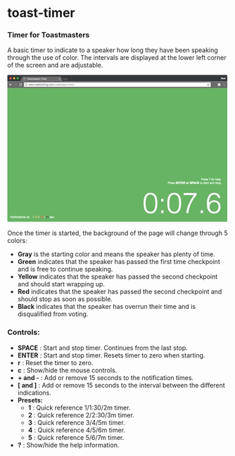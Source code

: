 # toast-timer

### Timer for Toastmasters

A basic timer to indicate to a speaker how long they have been speaking through the use of color. The intervals are displayed at the lower left corner of the screen and are adjustable.

![screenshot](https://raw.githubusercontent.com/nbohling/toast-timer/master/img/timer1.jpeg)

Once the timer is started, the background of the page will change through 5 colors:

- **Gray** is the starting color and means the speaker has plenty of time.
- **Green** indicates that the speaker has passed the first time checkpoint and is free to continue speaking.
- **Yellow** indicates that the speaker has passed the second checkpoint and should start wrapping up.
- **Red** indicates that the speaker has passed the second checkpoint and should stop as soon as possible.
- **Black** indicates that the speaker has overrun their time and is disqualified from voting.

### Controls:

- **SPACE** : Start and stop timer. Continues from the last stop.
- **ENTER** : Start and stop timer. Resets timer to zero when starting.
- **r** : Reset the timer to zero.
- **c** : Show/hide the mouse controls.
- **+ and -** : Add or remove 15 seconds to the notification times.
- **[ and ]** : Add or remove 15 seconds to the interval between the different indications.
- **Presets:**
  - **1** : Quick reference 1/1:30/2m timer.
  - **2** : Quick reference 2/2:30/3m timer.
  - **3** : Quick reference 3/4/5m timer.
  - **4** : Quick reference 4/5/6m timer.
  - **5** : Quick reference 5/6/7m timer.
- **?** : Show/hide the help information.
